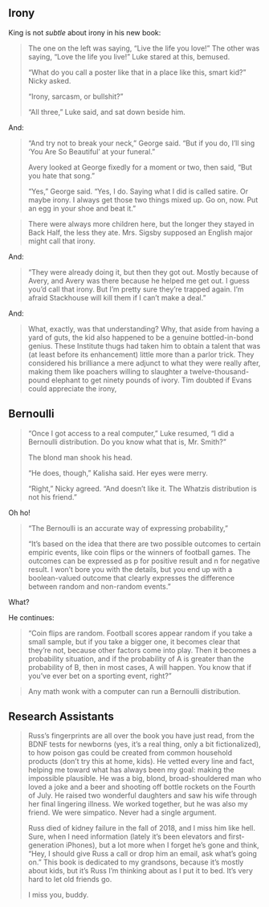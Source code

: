 ## Irony

King is not _subtle_ about irony in his new book:

> The one on the left was saying, “Live the life you love!” The other was saying,
> “Love the life you live!” Luke stared at this, bemused.
>
> “What do you call a poster like that in a place like this, smart kid?” Nicky
> asked.
>
> “Irony, sarcasm, or bullshit?”
>
> “All three,” Luke said, and sat down beside him.

And:

> “And try not to break your neck,” George said. “But if you do, I’ll sing ‘You
> Are So Beautiful’ at your funeral.”
>
> Avery looked at George fixedly for a moment or two, then said, “But you hate
> that song.”
>
> “Yes,” George said. “Yes, I do.  Saying what I did is called satire. Or maybe
> irony. I always get those two things mixed up. Go on, now. Put an egg in your
> shoe and beat it.”


> There were always more children here, but the longer they stayed in Back Half,
> the less they ate. Mrs. Sigsby supposed an English major might call that irony.


And:

> “They were already doing it, but then they got out. Mostly because of Avery,
> and Avery was there because he helped me get out. I guess you’d call that
> irony. But I’m pretty sure they’re trapped again. I’m afraid Stackhouse will
> kill them if I can’t make a deal.”

And:

> What, exactly, was that understanding? Why, that aside from having a yard of
> guts, the kid also happened to be a genuine bottled-in-bond genius. These
> Institute thugs had taken him to obtain a talent that was (at least before its
> enhancement) little more than a parlor trick. They considered his brilliance a
> mere adjunct to what they were really after, making them like poachers willing
> to slaughter a twelve-thousand-pound elephant to get ninety pounds of ivory.
> Tim doubted if Evans could appreciate the irony,

## Bernoulli

> “Once I got access to a real computer,” Luke resumed, “I did a Bernoulli
> distribution. Do you know what that is, Mr. Smith?”
>
> The blond man shook his head.
>
> “He does, though,” Kalisha said. Her eyes were merry.
>
> “Right,” Nicky agreed. “And doesn’t like it. The Whatzis distribution is not his friend.”


Oh ho!

> “The Bernoulli is an accurate way of expressing probability,”
>
>  “It’s based on the idea that there are two possible outcomes to certain
> empiric events, like coin flips or the winners of football games. The outcomes
> can be expressed as p for positive result and n for negative result. I won’t
> bore you with the details, but you end up with a boolean-valued outcome that
> clearly expresses the difference between random and non-random events.”

What?

He continues:

>  “Coin flips are random. Football scores appear random if you take a small sample, but
> if you take a bigger one, it becomes clear that they’re not, because other
> factors come into play. Then it becomes a probability situation, and if the
> probability of A is greater than the probability of B, then in most cases, A
> will happen. You know that if you’ve ever bet on a sporting event, right?”


> Any math wonk with a computer can run a Bernoulli distribution.


## Research Assistants

> Russ’s fingerprints are all over the book you have just read, from the BDNF
> tests for newborns (yes, it’s a real thing, only a bit fictionalized), to how
> poison gas could be created from common household products (don’t try this at
> home, kids). He vetted every line and fact, helping me toward what has always
> been my goal: making the impossible plausible. He was a big, blond,
> broad-shouldered man who loved a joke and a beer and shooting off bottle
> rockets on the Fourth of July. He raised two wonderful daughters and saw his
> wife through her final lingering illness. We worked together, but he was also
> my friend. We were simpatico. Never had a single argument.
>
> Russ died of kidney failure in the fall of 2018, and I miss him like hell. Sure, when I need
> information (lately it’s been elevators and first-generation iPhones), but a
> lot more when I forget he’s gone and think, “Hey, I should give Russ a call or
> drop him an email, ask what’s going on.” This book is dedicated to my
> grandsons, because it’s mostly about kids, but it’s Russ I’m thinking about as
> I put it to bed. It’s very hard to let old friends go.
>
>  I miss you, buddy.
>
>
